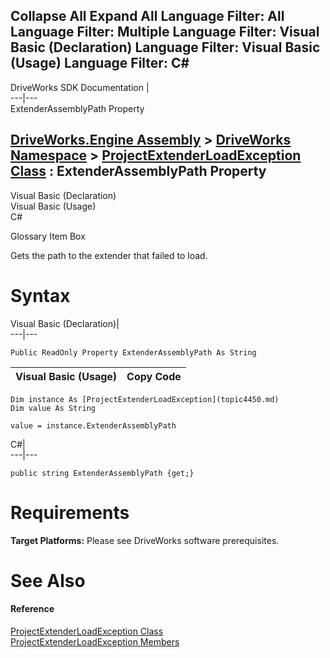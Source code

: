 Collapse All Expand All Language Filter: All  Language Filter: Multiple  Language Filter: Visual Basic (Declaration) Language Filter: Visual Basic (Usage) Language Filter: C#  
---  
DriveWorks SDK Documentation  |   
---|---  
ExtenderAssemblyPath Property   
  
[DriveWorks.Engine Assembly](topic2156.md) > [DriveWorks Namespace](topic2159.md) > [ProjectExtenderLoadException Class](topic4450.md) : ExtenderAssemblyPath Property  
---  
  
Visual Basic (Declaration)    
Visual Basic (Usage)    
C# 

Glossary Item Box

Gets the path to the extender that failed to load. 

# Syntax

Visual Basic (Declaration)|   
---|---  
      
    
    Public ReadOnly Property ExtenderAssemblyPath As String  
  
Visual Basic (Usage)| Copy Code  
---|---  
      
    
    Dim instance As [ProjectExtenderLoadException](topic4450.md)
    Dim value As String
     
    value = instance.ExtenderAssemblyPath  
  
C#|   
---|---  
      
    
    public string ExtenderAssemblyPath {get;}  
  
# Requirements

**Target Platforms:** Please see DriveWorks software prerequisites.

# See Also

#### Reference

[ProjectExtenderLoadException Class](topic4450.md)   
[ProjectExtenderLoadException Members](topic4451.md)


